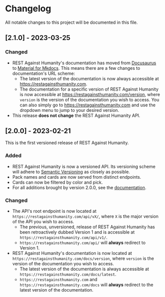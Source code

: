 # Changelog

All notable changes to this project will be documented in this file.

## <a name="2-1-0">[2.1.0] - 2023-03-25</a>

### Changed

- REST Against Humanity's documentation has moved from [Docusaurus](https://docusaurus.io) to [Material for
  Mkdocs](https://squidfunk.github.io/mkdocs-material/). This means there are a few changes to documentation's URL
  scheme:
  - The latest version of the documentation is now always accessible at https://restagainsthumanity.com.
  - The documentation for a specific version of REST Against Humanity is now accessible at
    https://restagainsthumanity.com/version, where `version` is the version of the documentation you wish to
    access. You can also simply go to https://restagainsthumanity.com and use the dropdown menu to jump to your desired
    version.
- This release **does not change** the REST Against Humanity API.

## [2.0.0] - 2023-02-21

This is the first versioned release of REST Against Humanity.

### Added

- REST Against Humanity is now a versioned API. Its versioning scheme will adhere
  to [Semantic Versioning](https://semver.org/) as closely as possible.
- Pack names and cards are now served from distinct endpoints.
- Cards can now be filtered by color and pick.
- For all additions brought by version 2.0.0, see the [documentation](https://restagainsthumanity.com/docs).

### Changed

- The API's root endpoint is now located at `https://restagainsthumanity.com/api/vX/`, where `X` is the
  major version of the API you wish to access.
  - The previous, unversioned, release of REST Against Humanity has been retroactively dubbed Version 1 and is
    accessible at `https://restagainsthumanity.com/api/v1/`.
  - `https://restagainsthumanity.com/api/` will **always** redirect to Version 1.
- REST Against Humanity's documentation is now located at `https://restagainsthumanity.com/docs/version`, where
  `version` is the version of the documentation you wish to access.
  - The latest version of the documentation is always accessible at `https://restagainsthumanity.com/docs/latest`.
  - `https://restagainsthumanity.com` and `https://restagainsthumanity.com/docs` will **always** redirect to the
    latest version of the documentation.
